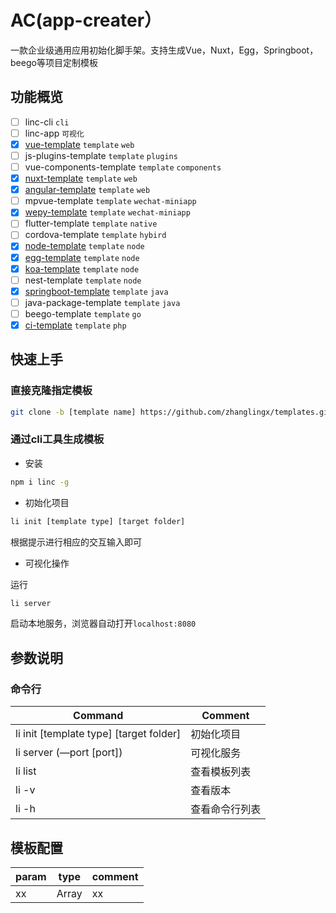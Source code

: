 # AC(app-creater）
一款企业级通用应用初始化脚手架。支持生成Vue，Nuxt，Egg，Springboot，beego等项目定制模板

## 功能概览
- [ ] linc-cli `cli`
- [ ] linc-app `可视化`
- [x] [vue-template](https://github.com/zhanglingx/templates/tree/vue-template) `template` `web`
- [ ] js-plugins-template `template` `plugins`
- [ ] vue-components-template `template` `components`
- [x] [nuxt-template](https://github.com/zhanglingx/templates/tree/nuxt-template) `template` `web`
- [x] [angular-template](https://github.com/zhanglingx/templates/tree/angular-template) `template` `web`
- [ ] mpvue-template `template` `wechat-miniapp`
- [x] [wepy-template](https://github.com/zhanglingx/templates/tree/wepy-template) `template` `wechat-miniapp`
- [ ] flutter-template `template` `native`
- [ ] cordova-template `template` `hybird`
- [x] [node-template](https://github.com/zhanglingx/templates/tree/node-template) `template` `node`
- [x] [egg-template](https://github.com/zhanglingx/templates/tree/egg-template) `template` `node`
- [x] [koa-template](https://github.com/zhanglingx/templates/tree/koa-template) `template` `node`
- [ ] nest-template `template` `node`
- [x] [springboot-template](https://github.com/zhanglingx/templates/tree/springboot-template) `template` `java`
- [ ] java-package-template `template` `java`
- [ ] beego-template `template` `go`
- [x] [ci-template](https://github.com/zhanglingx/templates/tree/ci-template) `template` `php`

## 快速上手

### 直接克隆指定模板
```bash
git clone -b [template name] https://github.com/zhanglingx/templates.git
```

### 通过cli工具生成模板
- 安装

```bash
npm i linc -g
```

- 初始化项目

```bash
li init [template type] [target folder]
```

根据提示进行相应的交互输入即可

- 可视化操作

运行
```bash
li server
```
启动本地服务，浏览器自动打开`localhost:8080`

## 参数说明

### 命令行

| Command                                 | Comment        |
| --------------------------------------- | -------------- |
| li init [template type] [target folder] | 初始化项目     |
| li server (—port [port])                | 可视化服务     |
| li list                                 | 查看模板列表   |
| li -v                                   | 查看版本       |
| li -h                                   | 查看命令行列表 |

## 模板配置
param | type | comment
---- | --- | ---
xx | Array | xx
